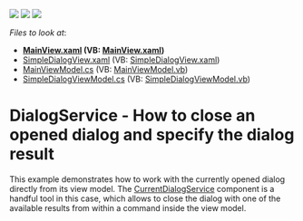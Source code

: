 <!-- default badges list -->
![](https://img.shields.io/endpoint?url=https://codecentral.devexpress.com/api/v1/VersionRange/146886609/22.2.2%2B)
[![](https://img.shields.io/badge/Open_in_DevExpress_Support_Center-FF7200?style=flat-square&logo=DevExpress&logoColor=white)](https://supportcenter.devexpress.com/ticket/details/T830533)
[![](https://img.shields.io/badge/📖_How_to_use_DevExpress_Examples-e9f6fc?style=flat-square)](https://docs.devexpress.com/GeneralInformation/403183)
<!-- default badges end -->
<!-- default file list -->
*Files to look at*:

* **[MainView.xaml](./CS/DialogServiceExample/Views/MainView.xaml) (VB: [MainView.xaml](./VB/DialogServiceExample/Views/MainView.xaml))**
* [SimpleDialogView.xaml](./CS/DialogServiceExample/Views/SimpleDialogView.xaml) (VB: [SimpleDialogView.xaml](./VB/DialogServiceExample/Views/SimpleDialogView.xaml))
* [MainViewModel.cs](./CS/DialogServiceExample/ViewModels/MainViewModel.cs) (VB: [MainViewModel.vb](./VB/DialogServiceExample/ViewModels/MainViewModel.vb))
* [SimpleDialogViewModel.cs](./CS/DialogServiceExample/ViewModels/SimpleDialogViewModel.cs) (VB: [SimpleDialogViewModel.vb](./VB/DialogServiceExample/ViewModels/SimpleDialogViewModel.vb))
<!-- default file list end -->
# DialogService - How to close an opened dialog and specify the dialog result


This example demonstrates how to work with the currently opened dialog directly from its view model. The <a href="https://docs.devexpress.com/WPF/401018/MVVM-Framework/Services/Predefined-Set/CurrentDialogService">CurrentDialogService</a> component is a handful tool in this case, which allows to close the dialog with one of the available results from within a command inside the view model.
